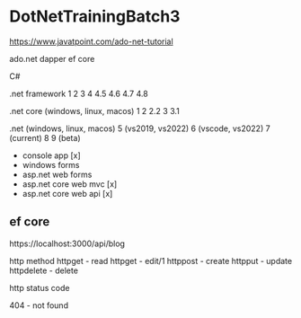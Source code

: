 # DotNetTrainingBatch3

https://www.javatpoint.com/ado-net-tutorial

ado.net
dapper
ef core

C#

.net framework
1
2
3
4
4.5
4.6
4.7
4.8

.net core (windows, linux, macos)
1
2
2.2
3
3.1

.net (windows, linux, macos)
5 (vs2019, vs2022)
6 (vscode, vs2022)
7 (current)
8
9 (beta)

- console app [x]
- windows forms
- asp.net web forms
- asp.net core web mvc [x]
- asp.net core web api [x]


## ef core

https://localhost:3000/api/blog

http method
httpget - read
httpget - edit/1
httppost - create
httpput  - update
httpdelete - delete


http status code

404 - not found